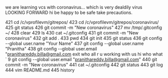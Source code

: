we are learning vcs with coronavirus... which is very dealdily virus
LOOKING FORWARD
hi be happy to be safe take precautions.

421  cd /c/vprofilevm/gitrepos/
  423  cd /c/vprofilevm/gitrepos/coronavirus/
  425  git status
  426  git commit -m "New coronavirus"
  427  mv /tmp/.gitconfig ~/
  428  clear
  429  ls
  430  cat ~/.gitconfig
  431  git commit -m "New coronavirus"
  432  git add .
  433  pwd
  434  git init
  435  git status
  436  git config --global user.name "Your Name"
  437  git config --global user.name "Pranitha"
  438  git config --global user.email "pranithareddy.billa@gmail.com
exit
who all r u
working with us
hi who what
`
9  git config --global user.email "pranithareddy.billa@gmail.com"
  440  git commit -m "New coronavirus"
  441  cat ~/.gitconfig
  442  git status
  443  git log
  444  vim README.md
  445  history

